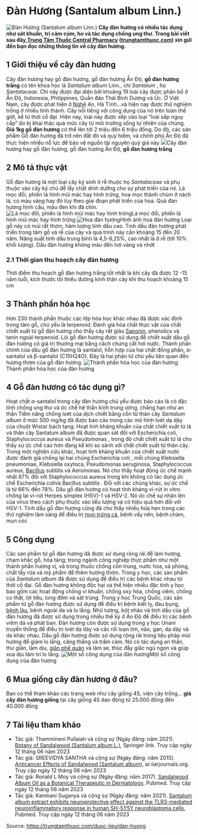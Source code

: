 # Đàn Hương (Santalum album Linn.)

![Đàn Hương \(Santalum album Linn.\)](https://trungtamthuoc.com/images/others/dan-huong-3414.jpg)
**Cây đàn hương có nhiều tác dụng như sát khuẩn, trị cảm cúm, ho và tác dụng chống ung thư. Trong bài viết sau đây,[Trung Tâm Thuốc Central Pharmacy](https://trungtamthuoc.com/ "Trung Tâm Thuốc Central Pharmacy") ([trungtamthuoc.com](https://trungtamthuoc.com/ "trungtamthuoc.com")) xin gửi đến bạn đọc những thông tin về cây đàn hương.**
##  1 Giới thiệu về cây đàn hương
Cây đàn hương hay gỗ đàn hương, gỗ đàn hương Ấn Độ, **gỗ đàn hương trắng** có tên khoa học là  _Santalum album_ Linn., chi _Santalum_ , họ _Santalaceae._ Chi này được đại diện bởi khoảng 19 loài cây được phân bố ở Ấn Độ, Indonesia, Philippines, Quần đảo Thái Bình Dương và Úc. Ở Việt Nam, cây được phát hiện ở [Nghệ](https://trungtamthuoc.com/hoat-chat/nghe "Nghệ") An, Hà Tĩnh...và hiện nay được thử nghiệm trồng ở nhiều tỉnh thành.
Cây nổi tiếng với công dụng của nó trên toàn thế giới, kể từ thời cổ đại. Hiện nay, loài này được xếp vào loại “loài sắp nguy cấp” do bị khai thác quá mức cây từ môi trường sống tự nhiên của chúng. **Giá 1kg gỗ đàn hương** có thể lên tới 2 triệu đến 6 triệu đồng. Do đó, các sản phẩm Gỗ đàn hương đã trở nên đắt đỏ và quý hiếm, và chính phủ Ấn Độ đã thực hiện nhiều nỗ lực để bảo vệ nguồn tài nguyên quý giá này
![](https://trungtamthuoc.com/images/item/dan-huong-1.jpg)Cây đàn hương hay gỗ đàn hương, gỗ đàn hương Ấn Độ, **gỗ đàn hương trắng**
##  2 Mô tả thực vật
Gỗ đàn hương là một loại cây ký sinh ở rễ thuộc họ _Santalaceae_ và phụ thuộc vào cây ký chủ để lấy chất dinh dưỡng cho sự phát triển của nó.
Lá mọc đối, phiến lá hình mũi mác hay hình trứng, hoa mọc thành chùm ở nách lá, có màu vàng hay đỏ tùy theo giai đoạn phát triển của hoa. Quả đàn hương hình cầu, màu đen khi đã chín.
![Lá mọc đối, phiến lá hình mũi mác hay hình trứng](https://trungtamthuoc.com/images/item/dan-huong-3.jpg)Lá mọc đối, phiến lá hình mũi mác hay hình trứng
![Hoa đàn hương](https://trungtamthuoc.com/images/item/dan-huong-2.jpg)Hình ảnh hoa đàn hương
Loại gỗ này có mùi rất thơm, hàm lượng tinh dầu cao. Tinh dầu đàn hương phát triển trong tâm gỗ và rễ của cây và quá trình này cần khoảng 15 đến 20 năm. Năng suất tinh dầu trung bình là 4,5-6,25%, cao nhất là ở rễ (tới 10% khối lượng). Dầu đàn hương không màu đến hơi vàng và nhớt
### 2.1 Thời gian thu hoạch cây đàn hương
Thời điểm thu hoạch gỗ đàn hương trắng tốt nhất là khi cây đã được 12 -15 năm tuổi, kích thước tối thiểu đường kính thân cây khi thu hoạch khoảng 15 cm
##  3 Thành phần hóa học
Hơn 230 thành phần thuộc các lớp hóa học khác nhau đã được xác định trong tâm gỗ, chủ yếu là terpenoid. Đánh giá hóa chất thực vật của chất chiết xuất từ ​​gỗ đàn hương cho thấy cây rất giàu [Saponin](https://trungtamthuoc.com/hoat-chat/saponin "Saponin"), phenolics và tanin ngoài terpenoid.
Lõi gỗ đàn hương được sử dụng để chiết xuất dầu gỗ đàn hương có giá trị thương mại bằng cách chưng cất hơi nước. Thành phần chính của dầu gỗ đàn hương là santalol, hỗn hợp của hai chất đồng phân, α-santalol và β-santalol (C15H24O). Đây là hai phân tử chủ yếu liên quan đến hương thơm của gỗ đàn hương.
![Thành phần hóa học của đàn hương](https://trungtamthuoc.com/images/item/dan-huong-4.jpg)Thành phần hóa học của đàn hương
##  4 Gỗ đàn hương có tác dụng gì?
Hoạt chất α-santalol trong cây đàn hương chủ yếu được báo cáo là có đặc tính chống ung thư và ức chế hệ thần kinh trung ương, chẳng hạn như an thần
Tiềm năng chống loét của dịch chiết bằng cồn từ thân cây _Santalum album_ ở mức 500 mg/kg đã được báo cáo trong các mô hình loét dạ dày của chuột Wistar bạch tạng.
Hoạt tính kháng khuẩn của chất chiết xuất từ ​​lá và thân cây Santalum album đã được quan sát đối với Escherichia coli, Staphylococcus aureus và Pseudomonas , trong đó chất chiết xuất từ ​​lá cho thấy sự ức chế cao hơn đáng kể khi so sánh với chất chiết xuất từ ​​thân cây. 
Trong một nghiên cứu khác, hoạt tính kháng khuẩn của chiết xuất nước được đánh giá chống lại hai chủng Escherichia coli , mỗi chủng Klebsiella pneumoniae, Klebsiella oxytoca, Pseudomonas aeruginosa, Staphylococcus aureus, [Bacillus](https://trungtamthuoc.com/hoat-chat/bacillus "Bacillus") subtilis và Aeromonas. Nó cho thấy hoạt động ức chế mạnh nhất 87% đối với Staphylococcus aureus trong khi không có tác dụng ức chế Escherichia colivà Bacillus subtilis . Đối với các chủng khác, sự ức chế là từ 66% đến 78%.
Dầu gỗ đàn hương có hoạt tính kháng vi-rút in vitro chống lại vi-rút Herpes simplex (HSV)-1 và HSV-2. Nó ức chế sự nhân lên của virus theo cách phụ thuộc vào liều lượng và có hiệu quả hơn đối với HSV-1.
Tinh dầu gỗ đàn hương cũng đã cho thấy nhiều hứa hẹn trong các thử nghiệm lâm sàng để điều trị [mụn trứng cá](https://trungtamthuoc.com/bai-viet/trung-ca "mụn trứng cá"), bệnh vẩy nến, bệnh chàm, mụn cóc
##  5 Công dụng
Các sản phẩm từ gỗ đàn hương đã được sử dụng rộng rãi để làm hương, chạm khắc gỗ, hỏa táng; trong ngành công nghiệp thực phẩm như một thành phần hương vị, và trong thuốc chống côn trùng, nước hoa, xà phòng, chất tẩy rửa và mỹ phẩm để thêm hương thơm.
Trong y học, các sản phẩm của _Santalum album_ đã được sử dụng để điều trị các bệnh khác nhau từ thời cổ đại. Gỗ đàn hương không độc hại và thể hiện nhiều đặc tính y học bao gồm các hoạt động chống vi khuẩn, chống oxy hóa, chống viêm, chống co thắt, lợi tiểu, long đờm và sát trùng.
Trong y học Trung Quốc, các sản phẩm từ gỗ đàn hương được sử dụng để điều trị bệnh kiết lỵ, đau bụng, [bệnh lậu](https://trungtamthuoc.com/bai-viet/benh-lau "bệnh lậu"), bệnh ngoài da và lo lắng.
Nhũ tương, bột nhão và tinh dầu của gỗ đàn hương đã được sử dụng trong nhiều thế kỷ ở Ấn Độ để điều trị các bệnh viêm da và phát ban. Đàn hương còn được sử dụng trong y học Unani truyền thống để điều trị loét dạ dày và các rối loạn tim, não, gan, dạ dày và da khác nhau.
Dầu gỗ đàn hương được sử dụng rộng rãi trong liệu pháp mùi hương để giảm lo lắng, căng thẳng và trầm cảm. Nó có tác dụng an thần, thư giãn, làm dịu, [giãn phế quản](https://trungtamthuoc.com/bai-viet/gian-phe-quan "giãn phế quản") và làm se, thúc đẩy giấc ngủ ngon và giúp xoa dịu tâm trí lo lắng.
![Một số công dụng của đàn hương](https://trungtamthuoc.com/images/item/dan-huong-5.jpg)Một số công dụng của đàn hương
##  6 Mua giống cây đàn hương ở đâu?
Bạn có thể tham khảo các trang web như cây giống 4S, viện cây trồng... **giá cây đàn hương giống** tại cây giống 4S dao động từ 25.000 đồng đến 40.000 đồng
##  7 Tài liệu tham khảo
  * Tác giả: Thammineni Pullaiah và cộng sự (Ngày đăng: năm 2021). [Botany of Sandalwood (Santalum album L.)](https://link.springer.com/chapter/10.1007/978-981-16-0780-6_3), Springer link. Truy cập ngày 12 tháng 06 năm 2023
  * Tác giả: SREEVIDYA SANTHA và cộng sự (Ngày đăng: năm 2015).[ Anticancer Effects of Sandalwood (Santalum album)](https://ar.iiarjournals.org/content/35/6/3137), ar.iiarjournals.org. Truy cập ngày 12 tháng 06 năm 2023
  * Tác giả: Ronald L Moy và cộng sự (Ngày đăng: năm 2017). [Sandalwood Album Oil as a Botanical Therapeutic in Dermatology](https://pubmed.ncbi.nlm.nih.gov/29344319/), Pubmed. Truy cập ngày 12 tháng 06 năm 2023
  * Tác giả: Kanmani Suganya và cộng sự (Ngày đăng: năm 2021). [Santalum album extract exhibits neuroprotective effect against the TLR3-mediated neuroinflammatory response in human SH-SY5Y neuroblastoma cells,](https://pubmed.ncbi.nlm.nih.gov/33166007/) Pubmed. Truy cập ngày 12 tháng 06 năm 2023




Source: https://trungtamthuoc.com/duoc-lieu/dan-huong
